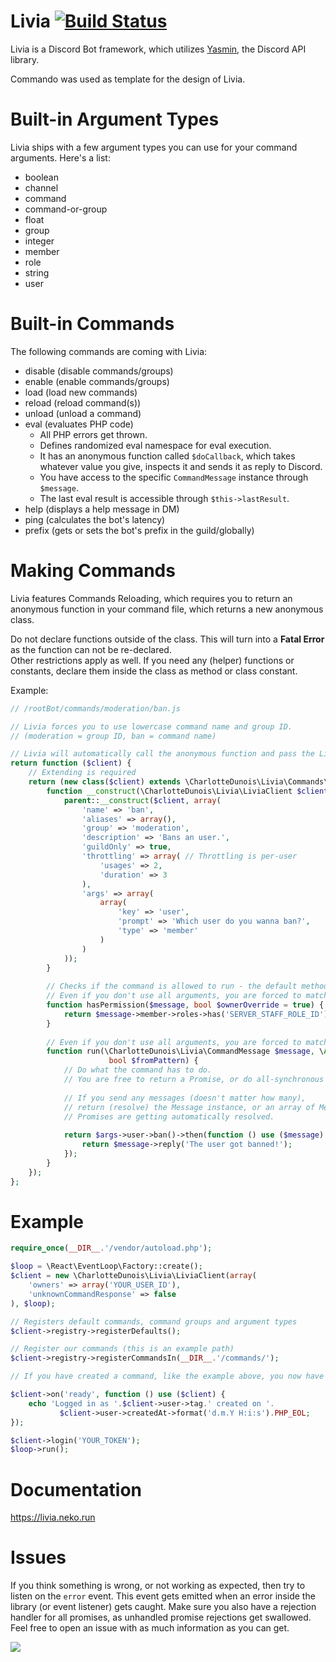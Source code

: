 # Livia [![Build Status](https://scrutinizer-ci.com/g/CharlotteDunois/Livia/badges/build.png?b=master)](https://scrutinizer-ci.com/g/CharlotteDunois/Livia/build-status/master)
Livia is a Discord Bot framework, which utilizes [Yasmin](https://github.com/CharlotteDunois/Yasmin), the Discord API library.

Commando was used as template for the design of Livia.

# Built-in Argument Types
Livia ships with a few argument types you can use for your command arguments. Here's a list:

* boolean
* channel
* command
* command-or-group
* float
* group
* integer
* member
* role
* string
* user

# Built-in Commands
The following commands are coming with Livia:

* disable (disable commands/groups)
* enable (enable commands/groups)
* load (load new commands)
* reload (reload command(s))
* unload (unload a command)
* eval (evaluates PHP code)
  * All PHP errors get thrown.
  * Defines randomized eval namespace for eval execution.
  * It has an anonymous function called `$doCallback`, which takes whatever value you give, inspects it and sends it as reply to Discord.
  * You have access to the specific `CommandMessage` instance through `$message`.
  * The last eval result is accessible through `$this->lastResult`.
* help (displays a help message in DM)
* ping (calculates the bot's latency)
* prefix (gets or sets the bot's prefix in the guild/globally)

# Making Commands
Livia features Commands Reloading, which requires you to return an anonymous function in your command file, which returns a new anonymous class.

Do not declare functions outside of the class. This will turn into a **Fatal Error** as the function can not be re-declared.<br>
Other restrictions apply as well. If you need any (helper) functions or constants, declare them inside the class as method or class constant.

Example:
```php
// /rootBot/commands/moderation/ban.js

// Livia forces you to use lowercase command name and group ID.
// (moderation = group ID, ban = command name)

// Livia will automatically call the anonymous function and pass the LiviaClient instance.
return function ($client) {
    // Extending is required
    return (new class($client) extends \CharlotteDunois\Livia\Commands\Command {
        function __construct(\CharlotteDunois\Livia\LiviaClient $client) {
            parent::__construct($client, array(
                'name' => 'ban',
                'aliases' => array(),
                'group' => 'moderation',
                'description' => 'Bans an user.',
                'guildOnly' => true,
                'throttling' => array( // Throttling is per-user
                    'usages' => 2,
                    'duration' => 3
                ),
                'args' => array(
                    array(
                        'key' => 'user',
                        'prompt' => 'Which user do you wanna ban?',
                        'type' => 'member'
                    )
                )
            ));
        }
        
        // Checks if the command is allowed to run - the default method from Command class also checks userPermissions.
        // Even if you don't use all arguments, you are forced to match that method signature.
        function hasPermission($message, bool $ownerOverride = true) {
            return $message->member->roles->has('SERVER_STAFF_ROLE_ID');
        }
        
        // Even if you don't use all arguments, you are forced to match that method signature.
        function run(\CharlotteDunois\Livia\CommandMessage $message, \ArrayObject $args,
                      bool $fromPattern) {
            // Do what the command has to do.
            // You are free to return a Promise, or do all-synchronous tasks synchronously.
            
            // If you send any messages (doesn't matter how many),
            // return (resolve) the Message instance, or an array of Message instances.
            // Promises are getting automatically resolved.
            
            return $args->user->ban()->then(function () use ($message) {
                return $message->reply('The user got banned!');
            });
        }
    });
};
```

# Example

```php
require_once(__DIR__.'/vendor/autoload.php');

$loop = \React\EventLoop\Factory::create();
$client = new \CharlotteDunois\Livia\LiviaClient(array(
    'owners' => array('YOUR_USER_ID'),
    'unknownCommandResponse' => false
), $loop);

// Registers default commands, command groups and argument types
$client->registry->registerDefaults();

// Register our commands (this is an example path)
$client->registry->registerCommandsIn(__DIR__.'/commands/');

// If you have created a command, like the example above, you now have registered the command.

$client->on('ready', function () use ($client) {
    echo 'Logged in as '.$client->user->tag.' created on '.
           $client->user->createdAt->format('d.m.Y H:i:s').PHP_EOL;
});

$client->login('YOUR_TOKEN');
$loop->run();
```

# Documentation
https://livia.neko.run

# Issues
If you think something is wrong, or not working as expected, then try to listen on the `error` event. This event gets emitted when an error inside the library (or event listener) gets caught. Make sure you also have a rejection handler for all promises, as unhandled promise rejections get swallowed. Feel free to open an issue with as much information as you can get.

[![](https://discordapp.com/api/guilds/389502182065700876/embed.png?style=banner1)](https://discord.gg/hUpnqam)
